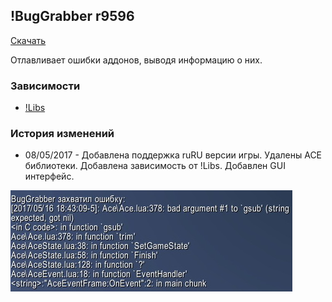 ## !BugGrabber r9596

[Скачать](https://github.com/WoWruRU-ClassicAddons/BugGrabber/releases/download/r9596/BugGrabber.zip)

Отлавливает ошибки аддонов, выводя информацию о них.

### Зависимости
- [!Libs](Libs.html) 

### История изменений
- 08/05/2017 - Добавлена поддержка ruRU версии игры. Удалены ACE библиотеки. Добавлена зависимость от !Libs. Добавлен GUI интерфейс.

![image1](/assets/img/BugGrabber.jpg)